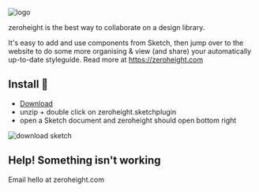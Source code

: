 ![logo](https://zeroheight.com/images/zhapp/full-logo-350.png)

zeroheight is the best way to collaborate on a design library. 

It's easy to add and use components from Sketch, then jump over to the website to do some more organising & view (and share) your automatically up-to-date styleguide. Read more at https://zeroheight.com

## Install 💾
* [Download](https://github.com/zeroheight/zeroheight-sketch-plugin/releases/download/1.4/zeroheight_sketchplugin.zip)
* unzip + double click on zeroheight.sketchplugin
* open a Sketch document and zeroheight should open bottom right

![download sketch](https://zeroheight.com/images/zhapp/onboarding/download_sketch.png)

## Help! Something isn't working

Email hello at zeroheight.com
